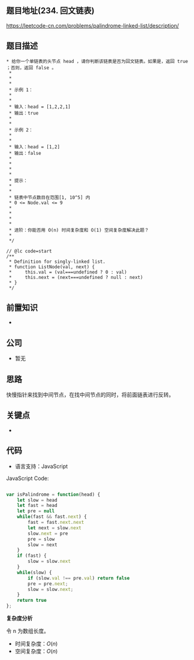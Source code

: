 
## 题目地址(234. 回文链表)

 https://leetcode-cn.com/problems/palindrome-linked-list/description/

## 题目描述

```
* 给你一个单链表的头节点 head ，请你判断该链表是否为回文链表。如果是，返回 true ；否则，返回 false 。
 * 
 * 
 * 
 * 示例 1：
 * 
 * 
 * 输入：head = [1,2,2,1]
 * 输出：true
 * 
 * 
 * 示例 2：
 * 
 * 
 * 输入：head = [1,2]
 * 输出：false
 * 
 * 
 * 
 * 
 * 提示：
 * 
 * 
 * 链表中节点数目在范围[1, 10^5] 内
 * 0 <= Node.val <= 9
 * 
 * 
 * 
 * 
 * 进阶：你能否用 O(n) 时间复杂度和 O(1) 空间复杂度解决此题？
 * 
 */

// @lc code=start
/**
 * Definition for singly-linked list.
 * function ListNode(val, next) {
 *     this.val = (val===undefined ? 0 : val)
 *     this.next = (next===undefined ? null : next)
 * }
 */
```

## 前置知识

- 

## 公司

- 暂无

## 思路

快慢指针来找到中间节点，在找中间节点的同时，将前面链表进行反转。

## 关键点

-  

## 代码

- 语言支持：JavaScript

JavaScript Code:

```javascript

var isPalindrome = function(head) {
    let slow = head
    let fast = head
    let pre = null
    while(fast && fast.next) {
        fast = fast.next.next
        let next = slow.next
        slow.next = pre
        pre = slow
        slow = next
    }
    if (fast) {
        slow = slow.next
    }
    while(slow) {
        if (slow.val !== pre.val) return false
        pre = pre.next;
        slow = slow.next;
    }
    return true
};

```


**复杂度分析**

令 n 为数组长度。

- 时间复杂度：$O(n)$
- 空间复杂度：$O(n)$


